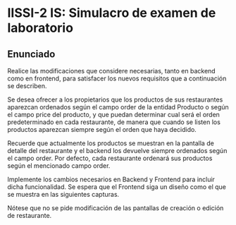 # IISSI-2 IS: Simulacro de examen de laboratorio

## Enunciado
Realice las modificaciones que considere necesarias, tanto en backend como en frontend, para satisfacer los nuevos requisitos que a continuación se describen.

Se desea ofrecer a los propietarios que los productos de sus restaurantes aparezcan ordenados según el campo order de la entidad Producto o según el campo price del producto, y que puedan determinar cual será el orden predeterminado en cada restaurante, de manera que cuando se listen los productos aparezcan siempre según el orden que haya decidido.

Recuerde que actualmente los productos se muestran en la pantalla de detalle del restaurante y el backend los devuelve siempre ordenados según el campo order. Por defecto, cada restaurante ordenará sus productos según el mencionado campo order.

Implemente los cambios necesarios en Backend y Frontend para incluir dicha funcionalidad. Se espera que el Frontend siga un diseño como el que se muestra en las siguientes capturas.

Nótese que no se pide modificación de las pantallas de creación o edición de restaurante.


